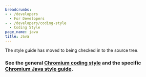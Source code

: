 ```yaml
---
breadcrumbs:
- - /developers
  - For Developers
- - /developers/coding-style
  - Coding Style
page_name: java
title: Java
---
```


The style guide has moved to being checked in to the source tree.

### See the general [Chromium coding style](https://chromium.googlesource.com/chromium/src/+/HEAD/styleguide/styleguide.md) and the specific [Chromium Java style guide](https://chromium.googlesource.com/chromium/src/+/HEAD/styleguide/java/java.md).
